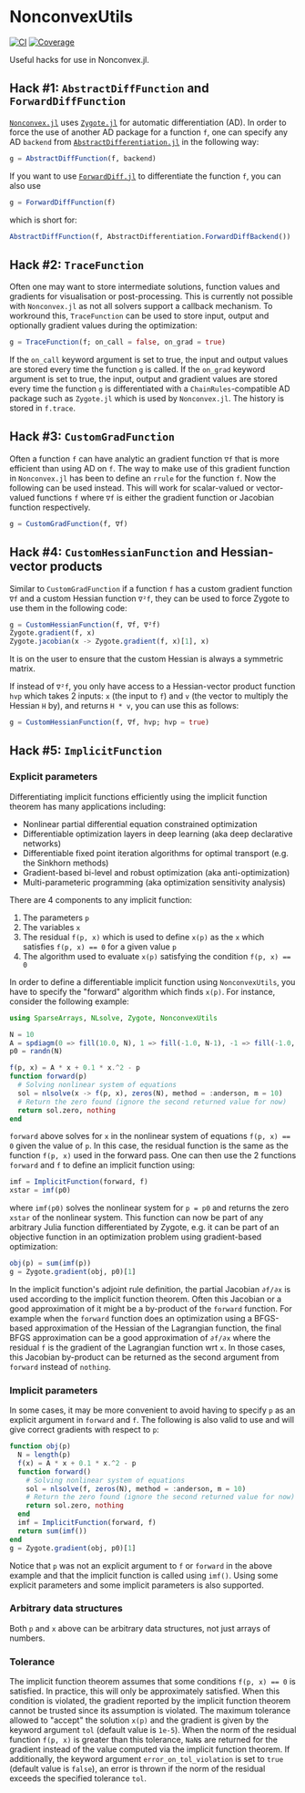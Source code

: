 # NonconvexUtils

[![CI](https://github.com/JuliaNonconvex/NonconvexUtils.jl/workflows/CI/badge.svg?branch=main)](https://github.com/JuliaNonconvex/NonconvexUtils.jl/actions?query=workflow%3ACI)
[![Coverage](https://codecov.io/gh/JuliaNonconvex/NonconvexUtils.jl/branch/main/graph/badge.svg)](https://codecov.io/gh/JuliaNonconvex/NonconvexUtils.jl)

Useful hacks for use in Nonconvex.jl.

## Hack #1: `AbstractDiffFunction` and `ForwardDiffFunction`

[`Nonconvex.jl`](https://github.com/JuliaNonconvex/Nonconvex.jl) uses [`Zygote.jl`](https://github.com/FluxML/Zygote.jl) for automatic differentiation (AD). In order to force the use of another AD package for a function `f`, one can specify any AD `backend` from [`AbstractDifferentiation.jl`](https://github.com/JuliaDiff/AbstractDifferentiation.jl) in the following way:
```julia
g = AbstractDiffFunction(f, backend)
```

If you want to use [`ForwardDiff.jl`](https://github.com/JuliaDiff/ForwardDiff.jl) to differentiate the function `f`, you can also use
```julia
g = ForwardDiffFunction(f)
```
which is short for:
```julia
AbstractDiffFunction(f, AbstractDifferentiation.ForwardDiffBackend())
```

## Hack #2: `TraceFunction`

Often one may want to store intermediate solutions, function values and gradients for visualisation or post-processing. This is currently not possible with `Nonconvex.jl` as not all solvers support a callback mechanism. To workround this, `TraceFunction` can be used to store input, output and optionally gradient values
during the optimization:
```julia
g = TraceFunction(f; on_call = false, on_grad = true)
```
If the `on_call` keyword argument is set to true, the input and output values are stored every time the function `g` is called. If the `on_grad` keyword argument is set to true, the input, output and gradient values are stored every time the function `g` is differentiated with a `ChainRules`-compatible AD package such as `Zygote.jl` which is used by `Nonconvex.jl`. The history is stored in `f.trace`.

## Hack #3: `CustomGradFunction`

Often a function `f` can have analytic an gradient function `∇f` that is more efficient than using AD on `f`. The way to make use of this gradient function in `Nonconvex.jl` has been to define an `rrule` for the function `f`. Now the following can be used instead. This will work for scalar-valued or vector-valued functions `f` where `∇f` is either the gradient function or Jacobian function respectively.
```julia
g = CustomGradFunction(f, ∇f)
```

## Hack #4: `CustomHessianFunction` and Hessian-vector products

Similar to `CustomGradFunction` if a function `f` has a custom gradient function `∇f` and a custom Hessian function `∇²f`, they can be used to force Zygote to use them in the following code:
```julia
g = CustomHessianFunction(f, ∇f, ∇²f)
Zygote.gradient(f, x)
Zygote.jacobian(x -> Zygote.gradient(f, x)[1], x)
```
It is on the user to ensure that the custom Hessian is always a symmetric matrix.

If instead of `∇²f`, you only have access to a Hessian-vector product function `hvp` which takes 2 inputs: `x` (the input to `f`) and `v` (the vector to multiply the Hessian `H` by), and returns `H * v`, you can use this as follows:
```julia
g = CustomHessianFunction(f, ∇f, hvp; hvp = true)
```

## Hack #5: `ImplicitFunction`

### Explicit parameters

Differentiating implicit functions efficiently using the implicit function theorem has many applications including:
- Nonlinear partial differential equation constrained optimization
- Differentiable optimization layers in deep learning (aka deep declarative networks)
- Differentiable fixed point iteration algorithms for optimal transport (e.g. the Sinkhorn methods)
- Gradient-based bi-level and robust optimization (aka anti-optimization)
- Multi-parameteric programming (aka optimization sensitivity analysis)

There are 4 components to any implicit function:
1. The parameters `p`
2. The variables `x`
3. The residual `f(p, x)` which is used to define `x(p)` as the `x` which satisfies `f(p, x) == 0` for a given value `p`
4. The algorithm used to evaluate `x(p)` satisfying the condition `f(p, x) == 0`

In order to define a differentiable implicit function using `NonconvexUtils`, you have to specify the "forward" algorithm which finds `x(p)`. For instance, consider the following example:
```julia
using SparseArrays, NLsolve, Zygote, NonconvexUtils

N = 10
A = spdiagm(0 => fill(10.0, N), 1 => fill(-1.0, N-1), -1 => fill(-1.0, N-1))
p0 = randn(N)

f(p, x) = A * x + 0.1 * x.^2 - p
function forward(p)
  # Solving nonlinear system of equations
  sol = nlsolve(x -> f(p, x), zeros(N), method = :anderson, m = 10)
  # Return the zero found (ignore the second returned value for now)
  return sol.zero, nothing
end
```
`forward` above solves for `x` in the nonlinear system of equations `f(p, x) == 0` given the value of `p`. In this case, the residual function is the same as the function `f(p, x)` used in the forward pass. One can then use the 2 functions `forward` and `f` to define an implicit function using:
```julia
imf = ImplicitFunction(forward, f)
xstar = imf(p0)
```
where `imf(p0)` solves the nonlinear system for `p = p0` and returns the zero `xstar` of the nonlinear system. This function can now be part of any arbitrary Julia function differentiated by Zygote, e.g. it can be part of an objective function in an optimization problem using gradient-based optimization:
```julia
obj(p) = sum(imf(p))
g = Zygote.gradient(obj, p0)[1]
```

In the implicit function's adjoint rule definition, the partial Jacobian `∂f/∂x` is used according to the implicit function theorem. Often this Jacobian or a good approximation of it might be a by-product of the `forward` function. For example when the `forward` function does an optimization using a BFGS-based approximation of the Hessian of the Lagrangian function, the final BFGS approximation can be a good approximation of `∂f/∂x` where the residual `f` is the gradient of the Lagrangian function wrt `x`. In those cases, this Jacobian by-product can be returned as the second argument from `forward` instead of `nothing`.

### Implicit parameters

In some cases, it may be more convenient to avoid having to specify `p` as an explicit argument in `forward` and `f`. The following is also valid to use and will give correct gradients with respect to `p`:
```julia
function obj(p)
  N = length(p)
  f(x) = A * x + 0.1 * x.^2 - p
  function forward()
    # Solving nonlinear system of equations
    sol = nlsolve(f, zeros(N), method = :anderson, m = 10)
    # Return the zero found (ignore the second returned value for now)
    return sol.zero, nothing
  end
  imf = ImplicitFunction(forward, f)
  return sum(imf())
end
g = Zygote.gradient(obj, p0)[1]
```
Notice that `p` was not an explicit argument to `f` or `forward` in the above example and that the implicit function is called using `imf()`. Using some explicit parameters and some implicit parameters is also supported.

### Arbitrary data structures

Both `p` and `x` above can be arbitrary data structures, not just arrays of numbers.

### Tolerance

The implicit function theorem assumes that some conditions `f(p, x) == 0` is satisfied. In practice, this will only be approximately satisfied. When this condition is violated, the gradient reported by the implicit function theorem cannot be trusted since its assumption is violated. The maximum tolerance allowed to "accept" the solution `x(p)` and the gradient is given by the keyword argument `tol` (default value is `1e-5`). When the norm of the residual function `f(p, x)` is greater than this tolerance, `NaN`s  are returned for the gradient instead of the value computed via the implicit function theorem. If additionally, the keyword argument `error_on_tol_violation` is set to `true` (default value is `false`), an error is thrown if the norm of the residual exceeds the specified tolerance `tol`.
